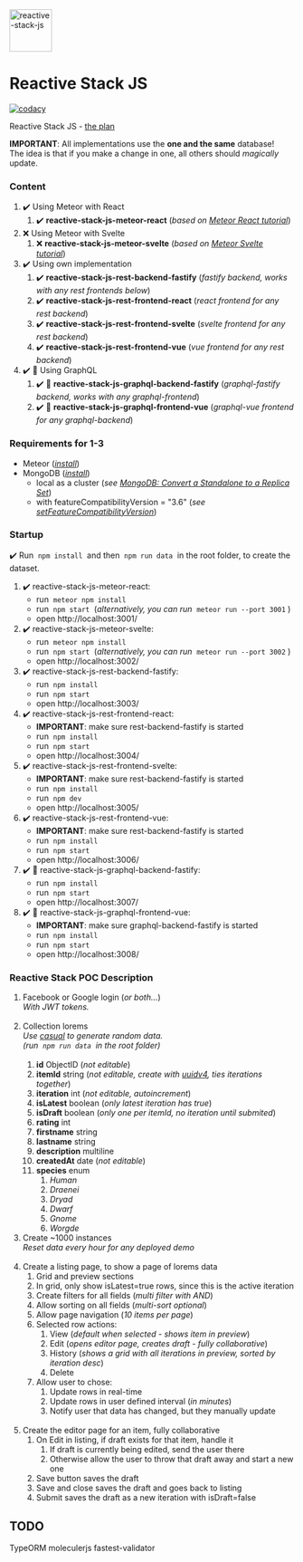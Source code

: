 <a href="https://reactive-stack-js.github.io/reactive-stack-js/">
  <img alt="reactive-stack-js" src="https://avatars0.githubusercontent.com/u/72337471?s=75" width="75">
</a>

# Reactive Stack JS
[![codacy](https://img.shields.io/codacy/grade/4c600ced52d34f98ab093ee6d51e1c70.svg)](https://www.codacy.com/project/cope/reactive-stack/dashboard)

Reactive Stack JS - [the plan](https://docs.google.com/document/d/19zDe5Ee3U8-Q_3z7_SQ7xuOmcqVtCfU2Of8-Slk2nxQ)

__IMPORTANT__: All implementations use the __one and the same__ database!<br/>
The idea is that if you make a change in one, all others should _magically_ update.

### Content

1. :heavy_check_mark: Using Meteor with React
    1. :heavy_check_mark: __reactive-stack-js-meteor-react__ (_based on [Meteor React tutorial](https://www.meteor.com/tutorials/react/creating-an-app)_)
2. :x: Using Meteor with Svelte
    1. :x: __reactive-stack-js-meteor-svelte__ (_based on [Meteor Svelte tutorial](https://www.meteor.com/tutorials/svelte/creating-an-app)_)
3. :heavy_check_mark: Using own implementation
    1. :heavy_check_mark: __reactive-stack-js-rest-backend-fastify__ (_fastify backend, works with any rest frontends below_)
    2. :heavy_check_mark: __reactive-stack-js-rest-frontend-react__ (_react frontend for any rest backend_)
    3. :heavy_check_mark: __reactive-stack-js-rest-frontend-svelte__ (_svelte frontend for any rest backend_)
    3. :heavy_check_mark: __reactive-stack-js-rest-frontend-vue__ (_vue frontend for any rest backend_)
4. :heavy_check_mark: :construction: Using GraphQL
    1. :heavy_check_mark: :construction: __reactive-stack-js-graphql-backend-fastify__ (_graphql-fastify backend, works with any graphql-frontend_)
    2. :heavy_check_mark: :construction: __reactive-stack-js-graphql-frontend-vue__ (_graphql-vue frontend for any graphql-backend_)

### Requirements for 1-3

* Meteor (_[install](https://www.meteor.com/install)_)
* MongoDB (_[install](https://docs.mongodb.com/manual/installation/#mongodb-community-edition-installation-tutorials)_)
    * local as a cluster (_see [MongoDB: Convert a Standalone to a Replica Set](https://docs.mongodb.com/manual/tutorial/convert-standalone-to-replica-set/)_)
    * with featureCompatibilityVersion = "3.6" (_see [setFeatureCompatibilityVersion](https://docs.mongodb.com/manual/reference/command/setFeatureCompatibilityVersion/)_)

### Startup
:heavy_check_mark: Run &nbsp;`npm install`&nbsp; and then &nbsp;`npm run data`&nbsp; in the root folder, to create the dataset.

1. :heavy_check_mark: reactive-stack-js-meteor-react:
    * run &nbsp;`meteor npm install`&nbsp;
    * run &nbsp;`npm start`&nbsp;   (_alternatively, you can run_ &nbsp;`meteor run --port 3001`&nbsp;)
    * open http://localhost:3001/
2. :heavy_check_mark: reactive-stack-js-meteor-svelte:
    * run &nbsp;`meteor npm install`&nbsp;
    * run &nbsp;`npm start`&nbsp;   (_alternatively, you can run_ &nbsp;`meteor run --port 3002`&nbsp;)
    * open http://localhost:3002/
3. :heavy_check_mark: reactive-stack-js-rest-backend-fastify:
    * run &nbsp;`npm install`&nbsp;
    * run &nbsp;`npm start`&nbsp;
    * open http://localhost:3003/
4. :heavy_check_mark: reactive-stack-js-rest-frontend-react:
    * __IMPORTANT__: make sure rest-backend-fastify is started
    * run &nbsp;`npm install`&nbsp;
    * run &nbsp;`npm start`&nbsp;
    * open http://localhost:3004/
5. :heavy_check_mark: reactive-stack-js-rest-frontend-svelte:
    * __IMPORTANT__: make sure rest-backend-fastify is started
    * run &nbsp;`npm install`&nbsp;
    * run &nbsp;`npm dev`&nbsp;
    * open http://localhost:3005/
6. :heavy_check_mark: reactive-stack-js-rest-frontend-vue:
    * __IMPORTANT__: make sure rest-backend-fastify is started
    * run &nbsp;`npm install`&nbsp;
    * run &nbsp;`npm start`&nbsp;
    * open http://localhost:3006/
7. :heavy_check_mark: :construction: reactive-stack-js-graphql-backend-fastify:
    * run &nbsp;`npm install`&nbsp;
    * run &nbsp;`npm start`&nbsp;
    * open http://localhost:3007/
8. :heavy_check_mark: :construction: reactive-stack-js-graphql-frontend-vue:
    * __IMPORTANT__: make sure graphql-backend-fastify is started
    * run &nbsp;`npm install`&nbsp;
    * run &nbsp;`npm start`&nbsp;
    * open http://localhost:3008/

### Reactive Stack POC Description

1. Facebook or Google login (_or both…_)<br/>
_With JWT tokens._<br/>&nbsp;
2. Collection lorems<br/>
_Use [casual](https://www.npmjs.com/package/casual) to generate random data._<br/>
_(run &nbsp;`npm run data`&nbsp; in the root folder)_
<br/>&nbsp;
    1. __id__			ObjectID  	(_not editable_)
    2. __itemId__		string		(_not editable, create with [uuidv4](https://github.com/uuidjs/uuid), ties iterations together_)
    3. __iteration__	int			(_not editable, autoincrement_)
    4. __isLatest__		boolean		(_only latest iteration has true_)
    5. __isDraft__		boolean		(_only one per itemId, no iteration until submited_)
    6. __rating__		int
    7. __firstname__	string
    7. __lastname__		string
    8. __description__	multiline
    9. __createdAt__	date		 (_not editable_)
    10. __species__		enum
        1. _Human_
        2. _Draenei_
        3. _Dryad_
        4. _Dwarf_
        5. _Gnome_
        6. _Worgde_
3. Create ~1000 instances<br/>
_Reset data every hour for any deployed demo_<br/>&nbsp;
4. Create a listing page, to show a page of lorems data
    1. Grid and preview sections
    2. In grid, only show isLatest=true rows, since this is the active iteration
    3. Create filters for all fields	(_multi filter with AND_)
    4. Allow sorting on all fields	    (_multi-sort optional_)
    5. Allow page navigation		    (_10 items per page_)
    6. Selected row actions:
        1. View		                    (_default when selected - shows item in preview_)
        2. Edit		                    (_opens editor page, creates draft - fully collaborative_)
        3. History		                (_shows a grid with all iterations in preview, sorted by iteration desc_)
        4. Delete
    7. Allow user to chose:
        1. Update rows in real-time
        2. Update rows in user defined interval (_in minutes_)
        3. Notify user that data has changed, but they manually update<br/>&nbsp;
5. Create the editor page for an item, fully collaborative
    1. On Edit in listing, if draft exists for that item, handle it
        1. If draft is currently being edited, send the user there
        2. Otherwise allow the user to throw that draft away and start a new one
    2. Save button saves the draft
    3. Save and close saves the draft and goes back to listing
    4. Submit saves the draft as a new iteration with isDraft=false


## TODO

TypeORM
moleculerjs
fastest-validator

